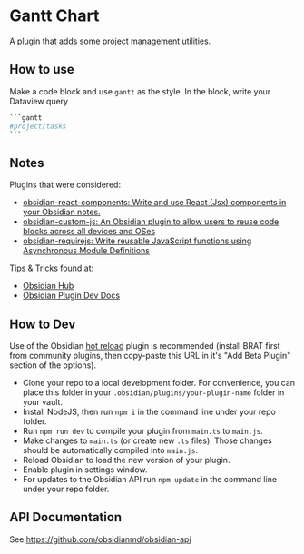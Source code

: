 # Gantt Chart

A plugin that adds some project management utilities.

## How to use

Make a code block and use `gantt` as the style.
In the block, write your Dataview query

~~~sh
```gantt
#project/tasks
```
~~~

## Notes

Plugins that were considered:

- [obsidian-react-components: Write and use React (Jsx) components in your Obsidian notes.](https://github.com/elias-sundqvist/obsidian-react-components)
- [obsidian-custom-js: An Obsidian plugin to allow users to reuse code blocks across all devices and OSes](https://github.com/saml-dev/obsidian-custom-js)
- [obsidian-requirejs: Write reusable JavaScript functions using Asynchronous Module Definitions](https://github.com/cstrahan/obsidian-requirejs/tree/main)

Tips & Tricks found at:

- [Obsidian Hub](https://publish.obsidian.md/hub/00+-+Start+here)
- [Obsidian Plugin Dev Docs](https://marcus.se.net/obsidian-plugin-docs)


## How to Dev

Use of the Obsidian [hot reload](https://github.com/pjeby/hot-reload) plugin is recommended (install BRAT first from community plugins, then copy-paste this URL in it's "Add Beta Plugin" section of the options).

- Clone your repo to a local development folder. For convenience, you can place this folder in your `.obsidian/plugins/your-plugin-name` folder in your vault.
- Install NodeJS, then run `npm i` in the command line under your repo folder.
- Run `npm run dev` to compile your plugin from `main.ts` to `main.js`.
- Make changes to `main.ts` (or create new `.ts` files). Those changes should be automatically compiled into `main.js`.
- Reload Obsidian to load the new version of your plugin.
- Enable plugin in settings window.
- For updates to the Obsidian API run `npm update` in the command line under your repo folder.

## API Documentation

See https://github.com/obsidianmd/obsidian-api
